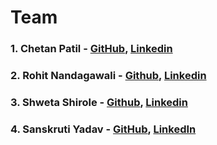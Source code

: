 # Team

### 1. Chetan Patil - [GitHub](https://github.com/chetan7020), [Linkedin](https://www.linkedin.com/in/chetan-patil-78737a224/)
### 2. Rohit Nandagawali - [Github](https://github.com/Rohit-Nandagawali), [Linkedin](https://www.linkedin.com/in/rohitnandagawali/)
### 3. Shweta Shirole - [Github](), [Linkedin]()
### 4. Sanskruti Yadav - [GitHub](), [LinkedIn]()
